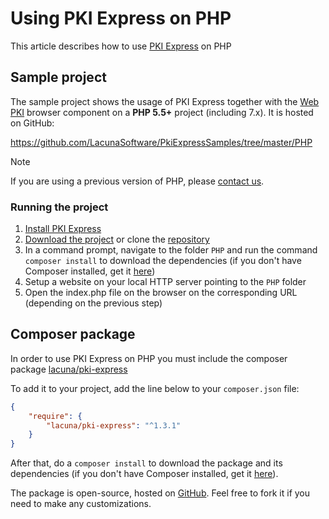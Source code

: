 ﻿# Using PKI Express on PHP

This article describes how to use [PKI Express](../index.md) on PHP

## Sample project

The sample project shows the usage of PKI Express together with the [Web PKI](../../web-pki/index.md) browser component
on a **PHP 5.5+** project (including 7.x). It is hosted on GitHub:

https://github.com/LacunaSoftware/PkiExpressSamples/tree/master/PHP

> [!NOTE]
> If you are using a previous version of PHP, please [contact us](https://www.lacunasoftware.com/en/home/purchase).

### Running the project

1. [Install PKI Express](../setup/index.md)
1. [Download the project](https://github.com/LacunaSoftware/PkiExpressSamples/archive/master.zip) or clone the [repository](https://github.com/LacunaSoftware/PkiExpressSamples.git)
1. In a command prompt, navigate to the folder `PHP` and run the command `composer install` to download the dependencies
   (if you don't have Composer installed, get it [here](https://getcomposer.org/))
1. Setup a website on your local HTTP server pointing to the `PHP` folder
1. Open the index.php file on the browser on the corresponding URL (depending on the previous step)

## Composer package

In order to use PKI Express on PHP you must include the composer package [lacuna/pki-express](https://packagist.org/packages/lacuna/pki-express)

To add it to your project, add the line below to your `composer.json` file:

```json
{
	"require": {
		"lacuna/pki-express": "^1.3.1"
	}
}
```

After that, do a `composer install`  to download the package and its dependencies (if you don't have Composer installed, get it [here](https://getcomposer.org/)).

The package is open-source, hosted on [GitHub](https://github.com/LacunaSoftware/PkiExpressPhp). Feel free to fork it if you need to make any customizations.
